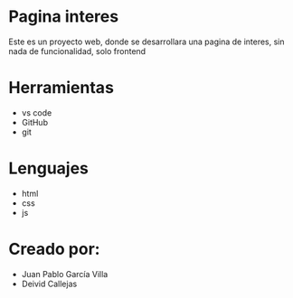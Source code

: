 # Pagina interes
Este es un proyecto web, donde se desarrollara una pagina de interes, sin nada de funcionalidad, solo frontend

# Herramientas
* vs code
* GitHub
* git

# Lenguajes
* html
* css
* js

# Creado por:
* Juan Pablo García Villa
* Deivid Callejas
